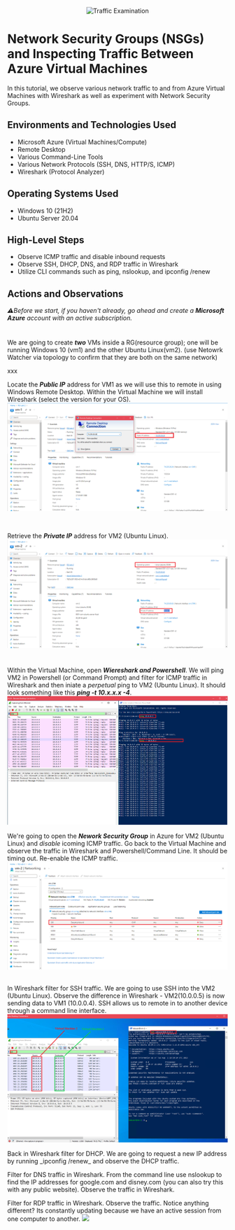 <p align="center">
<img src="https://i.imgur.com/Ua7udoS.png" alt="Traffic Examination"/>
</p>

<h1>Network Security Groups (NSGs) and Inspecting Traffic Between Azure Virtual Machines</h1>
In this tutorial, we observe various network traffic to and from Azure Virtual Machines with Wireshark as well as experiment with Network Security Groups. <br />


<h2>Environments and Technologies Used</h2>

- Microsoft Azure (Virtual Machines/Compute)
- Remote Desktop
- Various Command-Line Tools
- Various Network Protocols (SSH, DNS, HTTP/S, ICMP)
- Wireshark (Protocol Analyzer)

<h2>Operating Systems Used </h2>

- Windows 10 (21H2)
- Ubuntu Server 20.04

<h2>High-Level Steps</h2>

- Observe ICMP traffic and disable inbound requests
- Observe SSH, DHCP, DNS, and RDP traffic in Wireshark
- Utilize CLI commands such as ping, nslookup, and ipconfig /renew

<h2>Actions and Observations</h2>

_⚠️Before we start, if you haven't already, go ahead and create a **Microsoft Azure** account with an active subscription._
#

We are going to create ***two*** VMs inside a RG(resource group); one will be running Windows 10 (vm1) and the other Ubuntu Linux(vm2). (use Netowrk Watcher via topology to confirm that they are both on the same network) 
<p>
xxx
  

  
Locate the ***Public IP*** address for VM1 as we will use this to remote in using Windows Remote Desktop. Within the Virtual Machine we will install Wireshark (select the version for your OS).
<img src="Screenshot (145).png"/>
</p>
<br />

Retrieve the ***Private IP*** address for VM2 (Ubuntu Linux). 
<img src="Screenshot (150).png"/>

#

Within the Virtual Machine, open ***Wiereshark and Powershell***. We will ping VM2 in Powershell (or Command Prompt) and filter for ICMP traffic in Wireshark and then iniate a _perpetual_ ping to VM2 (Ubuntu Linux). It should look something like this ***ping -t 10.x.x.x -4***.
<img src="Screenshot (153).png"/>
<p>
</p>

  
We're going to open the ***Nework Security Group*** in Azure for VM2 (Ubuntu Linux) and _disable_ icoming ICMP traffic. Go back to the Virtual Machine and observe the traffic in Wireshark and Powershell/Command Line. It should be timing out. Re-enable the ICMP traffic.
<img src="Screenshot (157).png"/>

</p>
<br />
In Wireshark filter for SSH traffic. We are going to use SSH into the VM2 (Ubuntu Linux). Observe the difference in Wireshark - VM2(10.0.0.5) is now sending data to VM1 (10.0.0.4). SSH allows us to remote in to another device through a command line interface. 
<img src="Screenshot (159).png"/>
<p>
</p>
Back in Wireshark filter for DHCP. We are going to request a new IP address by running _ipconfig /renew_  and observe the DHCP traffic.

Filter for DNS traffic in Wireshark. From the command line use nslookup to find the IP addresses for google.com and disney.com (you can also try this with any public website). Observe the traffic in Wireshark.

Filter for RDP traffic in Wireshark. Observe the traffic. Notice anything different? Its constantly updating because we have an active session from one computer to another.
<img src="Screenshot (xxx).png"/>
</p>
<br />
